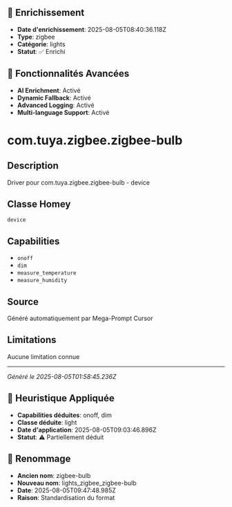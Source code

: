 
## 🔧 Enrichissement
- **Date d'enrichissement**: 2025-08-05T08:40:36.118Z
- **Type**: zigbee
- **Catégorie**: lights
- **Statut**: ✅ Enrichi

## 🚀 Fonctionnalités Avancées
- **AI Enrichment**: Activé
- **Dynamic Fallback**: Activé
- **Advanced Logging**: Activé
- **Multi-language Support**: Activé

# com.tuya.zigbee.zigbee-bulb

## Description
Driver pour com.tuya.zigbee.zigbee-bulb - device

## Classe Homey
`device`

## Capabilities
- `onoff`
- `dim`
- `measure_temperature`
- `measure_humidity`

## Source
Généré automatiquement par Mega-Prompt Cursor

## Limitations
Aucune limitation connue

---
*Généré le 2025-08-05T01:58:45.236Z*

## 🧠 Heuristique Appliquée
- **Capabilities déduites**: onoff, dim
- **Classe déduite**: light
- **Date d'application**: 2025-08-05T09:03:46.896Z
- **Statut**: ⚠️ Partiellement déduit

## 🔄 Renommage
- **Ancien nom**: zigbee-bulb
- **Nouveau nom**: lights_zigbee_zigbee-bulb
- **Date**: 2025-08-05T09:47:48.985Z
- **Raison**: Standardisation du format
